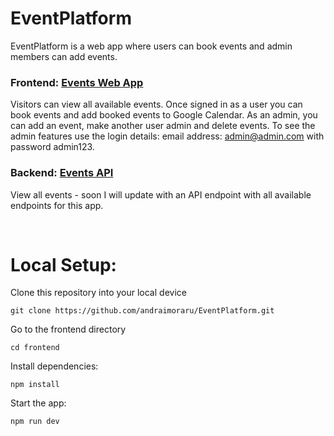 # EventPlatform

EventPlatform is a web app where users can book events and admin members can add events. 

### Frontend: <a href="[https://checkmyevents.netlify.app/]/">Events Web App</a>
Visitors can view all available events. Once signed in as a user you can book events and add booked events to Google Calendar. As an admin, you can add an event, make another user admin and delete events. To see the admin features use the login details: email address: admin@admin.com with password admin123. 

### Backend: <a href="[https://events-sihs.onrender.com/events]">Events API</a>
View all events - soon I will update with an API endpoint with all available endpoints for this app.

<br />

# Local Setup:

Clone this repository into your local device
```
git clone https://github.com/andraimoraru/EventPlatform.git
```

Go to the frontend directory
```
cd frontend
```

Install dependencies:
```
npm install
```


Start the app:
```
npm run dev
```

<br />

